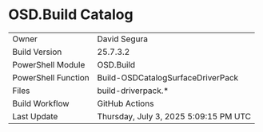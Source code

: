 ﻿# OSD.Build Catalog

| | |
|-|-|
| Owner | David Segura |
| Build Version | 25.7.3.2 |
| PowerShell Module | OSD.Build |
| PowerShell Function | Build-OSDCatalogSurfaceDriverPack |
| Files | build-driverpack.* |
| Build Workflow | GitHub Actions |
| Last Update | Thursday, July 3, 2025 5:09:15 PM UTC |

